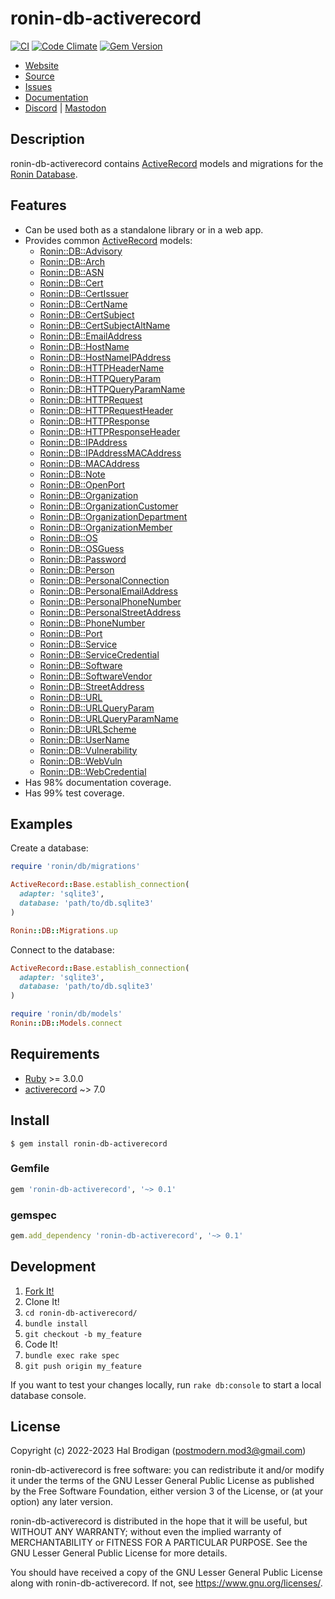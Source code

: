 # ronin-db-activerecord

[![CI](https://github.com/ronin-rb/ronin-db-activerecord/actions/workflows/ruby.yml/badge.svg)](https://github.com/ronin-rb/ronin-db-activerecord/actions/workflows/ruby.yml)
[![Code Climate](https://codeclimate.com/github/ronin-rb/ronin-db-activerecord.svg)](https://codeclimate.com/github/ronin-rb/ronin-db-activerecord)
[![Gem Version](https://badge.fury.io/rb/ronin-db-activerecord.svg)](https://badge.fury.io/rb/ronin-db-activerecord)

* [Website](https://ronin-rb.dev/)
* [Source](https://github.com/ronin-rb/ronin-db-activerecord)
* [Issues](https://github.com/ronin-rb/ronin-db-activerecord/issues)
* [Documentation](https://ronin-rb.dev/docs/ronin-db-activerecord/frames)
* [Discord](https://discord.gg/6WAb3PsVX9) |
  [Mastodon](https://infosec.exchange/@ronin_rb)

## Description

ronin-db-activerecord contains [ActiveRecord] models and migrations for the
[Ronin Database][ronin-db].

## Features

* Can be used both as a standalone library or in a web app.
* Provides common [ActiveRecord] models:
  * [Ronin::DB::Advisory]
  * [Ronin::DB::Arch]
  * [Ronin::DB::ASN]
  * [Ronin::DB::Cert]
  * [Ronin::DB::CertIssuer]
  * [Ronin::DB::CertName]
  * [Ronin::DB::CertSubject]
  * [Ronin::DB::CertSubjectAltName]
  * [Ronin::DB::EmailAddress]
  * [Ronin::DB::HostName]
  * [Ronin::DB::HostNameIPAddress]
  * [Ronin::DB::HTTPHeaderName]
  * [Ronin::DB::HTTPQueryParam]
  * [Ronin::DB::HTTPQueryParamName]
  * [Ronin::DB::HTTPRequest]
  * [Ronin::DB::HTTPRequestHeader]
  * [Ronin::DB::HTTPResponse]
  * [Ronin::DB::HTTPResponseHeader]
  * [Ronin::DB::IPAddress]
  * [Ronin::DB::IPAddressMACAddress]
  * [Ronin::DB::MACAddress]
  * [Ronin::DB::Note]
  * [Ronin::DB::OpenPort]
  * [Ronin::DB::Organization]
  * [Ronin::DB::OrganizationCustomer]
  * [Ronin::DB::OrganizationDepartment]
  * [Ronin::DB::OrganizationMember]
  * [Ronin::DB::OS]
  * [Ronin::DB::OSGuess]
  * [Ronin::DB::Password]
  * [Ronin::DB::Person]
  * [Ronin::DB::PersonalConnection]
  * [Ronin::DB::PersonalEmailAddress]
  * [Ronin::DB::PersonalPhoneNumber]
  * [Ronin::DB::PersonalStreetAddress]
  * [Ronin::DB::PhoneNumber]
  * [Ronin::DB::Port]
  * [Ronin::DB::Service]
  * [Ronin::DB::ServiceCredential]
  * [Ronin::DB::Software]
  * [Ronin::DB::SoftwareVendor]
  * [Ronin::DB::StreetAddress]
  * [Ronin::DB::URL]
  * [Ronin::DB::URLQueryParam]
  * [Ronin::DB::URLQueryParamName]
  * [Ronin::DB::URLScheme]
  * [Ronin::DB::UserName]
  * [Ronin::DB::Vulnerability]
  * [Ronin::DB::WebVuln]
  * [Ronin::DB::WebCredential]
* Has 98% documentation coverage.
* Has 99% test coverage.

[Ronin::DB::Advisory]: https://ronin-rb.dev/docs/ronin-db-activerecord/Ronin/DB/Advisory.html
[Ronin::DB::Arch]: https://ronin-rb.dev/docs/ronin-db-activerecord/Ronin/DB/Arch.html
[Ronin::DB::ASN]: https://ronin-rb.dev/docs/ronin-db-activerecord/Ronin/DB/ASN.html
[Ronin::DB::Cert]: https://ronin-rb.dev/docs/ronin-db-activerecord/Ronin/DB/Cert.html
[Ronin::DB::CertIssuer]: https://ronin-rb.dev/docs/ronin-db-activerecord/Ronin/DB/CertIssuer.html
[Ronin::DB::CertName]: https://ronin-rb.dev/docs/ronin-db-activerecord/Ronin/DB/CertName.html
[Ronin::DB::CertSubject]: https://ronin-rb.dev/docs/ronin-db-activerecord/Ronin/DB/CertSubject.html
[Ronin::DB::CertSubjectAltName]: https://ronin-rb.dev/docs/ronin-db-activerecord/Ronin/DB/CertSubjectAltName.html
[Ronin::DB::EmailAddress]: https://ronin-rb.dev/docs/ronin-db-activerecord/Ronin/DB/EmailAddress.html
[Ronin::DB::HostName]: https://ronin-rb.dev/docs/ronin-db-activerecord/Ronin/DB/HostName.html
[Ronin::DB::HostNameIPAddress]: https://ronin-rb.dev/docs/ronin-db-activerecord/Ronin/DB/HostNameIPAddress.html
[Ronin::DB::HTTPHeaderName]: https://ronin-rb.dev/docs/ronin-db-activerecord/Ronin/DB/HTTPHeaderName.html
[Ronin::DB::HTTPQueryParam]: https://ronin-rb.dev/docs/ronin-db-activerecord/Ronin/DB/HTTPQueryParam.html
[Ronin::DB::HTTPQueryParamName]: https://ronin-rb.dev/docs/ronin-db-activerecord/Ronin/DB/HTTPQueryParamName.html
[Ronin::DB::HTTPRequest]: https://ronin-rb.dev/docs/ronin-db-activerecord/Ronin/DB/HTTPRequest.html
[Ronin::DB::HTTPRequestHeader]: https://ronin-rb.dev/docs/ronin-db-activerecord/Ronin/DB/HTTPRequestHeader.html
[Ronin::DB::HTTPResponse]: https://ronin-rb.dev/docs/ronin-db-activerecord/Ronin/DB/HTTPResponse.html
[Ronin::DB::HTTPResponseHeader]: https://ronin-rb.dev/docs/ronin-db-activerecord/Ronin/DB/HTTPResponseHeader.html
[Ronin::DB::IPAddress]: https://ronin-rb.dev/docs/ronin-db-activerecord/Ronin/DB/IPAddress.html
[Ronin::DB::IPAddressMACAddress]: https://ronin-rb.dev/docs/ronin-db-activerecord/Ronin/DB/IPAddressMACAddress.html
[Ronin::DB::MACAddress]: https://ronin-rb.dev/docs/ronin-db-activerecord/Ronin/DB/MACAddress.html
[Ronin::DB::Note]: https://ronin-rb.dev/docs/ronin-db-activerecord/Ronin/DB/Note.html
[Ronin::DB::OpenPort]: https://ronin-rb.dev/docs/ronin-db-activerecord/Ronin/DB/OpenPort.html
[Ronin::DB::Organization]: https://ronin-rb.dev/docs/ronin-db-activerecord/Ronin/DB/Organization.html
[Ronin::DB::OrganizationCustomer]: https://ronin-rb.dev/docs/ronin-db-activerecord/Ronin/DB/OrganizationCustomer.html
[Ronin::DB::OrganizationDepartment]: https://ronin-rb.dev/docs/ronin-db-activerecord/Ronin/DB/OrganizationDepartment.html
[Ronin::DB::OrganizationMember]: https://ronin-rb.dev/docs/ronin-db-activerecord/Ronin/DB/OrganizationMember.html
[Ronin::DB::OS]: https://ronin-rb.dev/docs/ronin-db-activerecord/Ronin/DB/OS.html
[Ronin::DB::OSGuess]: https://ronin-rb.dev/docs/ronin-db-activerecord/Ronin/DB/OSGuess.html
[Ronin::DB::Password]: https://ronin-rb.dev/docs/ronin-db-activerecord/Ronin/DB/Password.html
[Ronin::DB::Person]: https://ronin-rb.dev/docs/ronin-db-activerecord/Ronin/DB/Person.html
[Ronin::DB::PersonalConnection]: https://ronin-rb.dev/docs/ronin-db-activerecord/Ronin/DB/PersonalConnection.html
[Ronin::DB::PersonalEmailAddress]: https://ronin-rb.dev/docs/ronin-db-activerecord/Ronin/DB/PersonalEmailAddress.html
[Ronin::DB::PersonalPhoneNumber]: https://ronin-rb.dev/docs/ronin-db-activerecord/Ronin/DB/PersonalPhoneNumber.html
[Ronin::DB::PersonalStreetAddress]: https://ronin-rb.dev/docs/ronin-db-activerecord/Ronin/DB/PersonalStreetAddress.html
[Ronin::DB::PhoneNumber]: https://ronin-rb.dev/docs/ronin-db-activerecord/Ronin/DB/PhoneNumber.html
[Ronin::DB::Port]: https://ronin-rb.dev/docs/ronin-db-activerecord/Ronin/DB/Port.html
[Ronin::DB::Service]: https://ronin-rb.dev/docs/ronin-db-activerecord/Ronin/DB/Service.html
[Ronin::DB::ServiceCredential]: https://ronin-rb.dev/docs/ronin-db-activerecord/Ronin/DB/ServiceCredential.html
[Ronin::DB::Software]: https://ronin-rb.dev/docs/ronin-db-activerecord/Ronin/DB/Software.html
[Ronin::DB::SoftwareVendor]: https://ronin-rb.dev/docs/ronin-db-activerecord/Ronin/DB/SoftwareVendor.html
[Ronin::DB::StreetAddress]: https://ronin-rb.dev/docs/ronin-db-activerecord/Ronin/DB/StreetAddress.html
[Ronin::DB::URL]: https://ronin-rb.dev/docs/ronin-db-activerecord/Ronin/DB/URL.html
[Ronin::DB::URLQueryParam]: https://ronin-rb.dev/docs/ronin-db-activerecord/Ronin/DB/URLQueryParam.html
[Ronin::DB::URLQueryParamName]: https://ronin-rb.dev/docs/ronin-db-activerecord/Ronin/DB/URLQueryParamName.html
[Ronin::DB::URLScheme]: https://ronin-rb.dev/docs/ronin-db-activerecord/Ronin/DB/URLScheme.html
[Ronin::DB::UserName]: https://ronin-rb.dev/docs/ronin-db-activerecord/Ronin/DB/UserName.html
[Ronin::DB::Vulnerability]: https://ronin-rb.dev/docs/ronin-db-activerecord/Ronin/DB/Vulnerability.html
[Ronin::DB::WebVuln]: https://ronin-rb.dev/docs/ronin-db-activerecord/Ronin/DB/WebVuln.html
[Ronin::DB::WebCredential]: https://ronin-rb.dev/docs/ronin-db-activerecord/Ronin/DB/WebCredential.html

## Examples

Create a database:

```ruby
require 'ronin/db/migrations'

ActiveRecord::Base.establish_connection(
  adapter: 'sqlite3',
  database: 'path/to/db.sqlite3'
)

Ronin::DB::Migrations.up
```

Connect to the database:

```ruby
ActiveRecord::Base.establish_connection(
  adapter: 'sqlite3',
  database: 'path/to/db.sqlite3'
)

require 'ronin/db/models'
Ronin::DB::Models.connect
```

## Requirements

* [Ruby] >= 3.0.0
* [activerecord] ~> 7.0

## Install

```shell
$ gem install ronin-db-activerecord
```

### Gemfile

```ruby
gem 'ronin-db-activerecord', '~> 0.1'
```

### gemspec

```ruby
gem.add_dependency 'ronin-db-activerecord', '~> 0.1'
```

## Development

1. [Fork It!](https://github.com/ronin-rb/ronin-db-activerecord/fork)
2. Clone It!
3. `cd ronin-db-activerecord/`
4. `bundle install`
5. `git checkout -b my_feature`
6. Code It!
7. `bundle exec rake spec`
8. `git push origin my_feature`

If you want to test your changes locally, run `rake db:console` to start a
local database console.

## License

Copyright (c) 2022-2023 Hal Brodigan (postmodern.mod3@gmail.com)

ronin-db-activerecord is free software: you can redistribute it and/or modify
it under the terms of the GNU Lesser General Public License as published
by the Free Software Foundation, either version 3 of the License, or
(at your option) any later version.

ronin-db-activerecord is distributed in the hope that it will be useful,
but WITHOUT ANY WARRANTY; without even the implied warranty of
MERCHANTABILITY or FITNESS FOR A PARTICULAR PURPOSE.  See the
GNU Lesser General Public License for more details.

You should have received a copy of the GNU Lesser General Public License
along with ronin-db-activerecord.  If not, see <https://www.gnu.org/licenses/>.

[Ruby]: https://www.ruby-lang.org
[ActiveRecord]: https://guides.rubyonrails.org/active_record_basics.html
[activerecord]: https://github.com/rails/rails/tree/main/activerecord#readme
[ronin-db]: https://github.com/ronin-rb/ronin-db#readme
